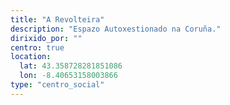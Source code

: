 ```yaml
---
title: "A Revolteira"
description: "Espazo Autoxestionado na Coruña."
dirixido_por: ""
centro: true
location:
  lat: 43.358728281851086
  lon: -8.40653158003866
type: "centro_social"
---
```

